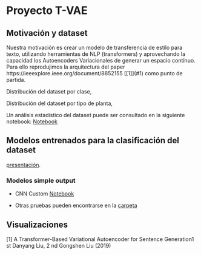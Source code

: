 # Proyecto T-VAE


## Motivación y dataset


<p align="center">

</p>

<p align="center">

</p>
Nuestra motivación es crear un modelo de transferencia de estilo para texto, utilizando herramientas de NLP (transformers) y aprovechando la capacidad los Autoencoders Variacionales de generar un espacio contínuo. Para ello reprodujimos la arquitectura del paper https://ieeexplore.ieee.org/document/8852155 [[1]](#1) como punto de partida.

<p align="center">

</p>

Distribución del dataset por clase,

<p align="center">

</p>


Distribución del dataset por tipo de planta, 

<p align="center">

</p>

Un análisis estadístico del dataset puede ser consultado en la siguiente notebook: [Notebook](https://github.com/Adrok24/classification-of-plant-diseases/blob/first_version/Estadistica.ipynb)

## Modelos entrenados para la clasificación del dataset

 [presentación](https://github.com/Adrok24/classification-of-plant-diseases/blob/first_version/presentacion/Presentacion.pptx).


### Modelos simple output
* CNN Custom [Notebook]()



* Otras pruebas pueden encontrarse en la [carpeta]() 



## Visualizaciones




<a id="1">[1]</a> A Transformer-Based Variational Autoencoder for Sentence Generation1 st Danyang Liu, 2 nd Gongshen Liu (2019)




